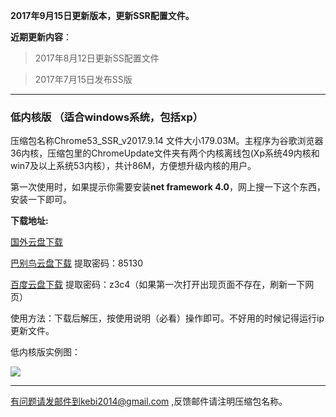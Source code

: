 **2017年9月15日更新版本，更新SSR配置文件。**

**近期更新内容**：

> 2017年8月12日更新SS配置文件

> 2017年7月15日发布SS版

***

### 低内核版 （适合windows系统，包括xp）

压缩包名称Chrome53_SSR_v2017.9.14 文件大小179.03M。主程序为谷歌浏览器36内核，压缩包里的ChromeUpdate文件夹有两个内核离线包(Xp系统49内核和win7及以上系统53内核），共计86M，方便想升级内核的用户。

第一次使用时，如果提示你需要安装**net framework 4.0**，网上搜一下这个东西，安装一下即可。

**下载地址:**

[国外云盘下载](https://nofile.io/f/N310xohocTO/Chrome53_SSR_v2017.9.14.7z) 

[巴别鸟云盘下载](http://www.babel.cc/share.do?s=2566020255348823) 提取密码：85130

[百度云盘下载](https://pan.baidu.com/s/1mi1ebk0) 提取密码：z3c4（如果第一次打开出现页面不存在，刷新一下网页）


使用方法：下载后解压，按使用说明（必看）操作即可。不好用的时候记得运行ip更新文件。


低内核版实例图：

![](https://raw.githubusercontent.com/Alvin9999/pac2/master/softimag/53chromess001.png)


***


有问题请发邮件到kebi2014@gmail.com ,反馈邮件请注明压缩包名称。